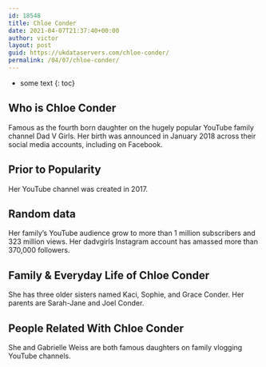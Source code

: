 ```yaml
---
id: 18548
title: Chloe Conder
date: 2021-04-07T21:37:40+00:00
author: victor
layout: post
guid: https://ukdataservers.com/chloe-conder/
permalink: /04/07/chloe-conder/
---
```


* some text
{: toc}


## Who is Chloe Conder



Famous as the fourth born daughter on the hugely popular YouTube family channel Dad V Girls. Her birth was announced in January 2018 across their social media accounts, including on Facebook. 

                
                
                
## Prior to Popularity



Her YouTube channel was created in 2017. 

                
                
                
## Random data



Her family&#8217;s YouTube audience grow to more than 1 million subscribers and 323 million views. Her dadvgirls Instagram account has amassed more than 370,000 followers. 

                
                
                
## Family & Everyday Life of Chloe Conder



She has three older sisters named Kaci, Sophie, and Grace Conder. Her parents are Sarah-Jane and Joel Conder.

                
                
                
## People Related With Chloe Conder



She and Gabrielle Weiss are both famous daughters on family vlogging YouTube channels. 

                
              
            
          
          
          